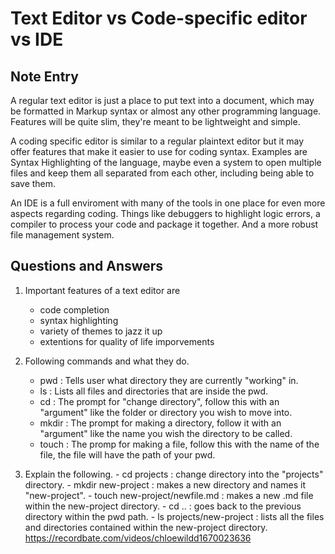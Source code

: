 # Text Editor vs Code-specific editor vs IDE

## Note Entry

A regular text editor is just a place to put text into a document, which may be formatted in Markup syntax or almost
any other programming language. Features will be quite slim, they're meant to be lightweight and simple.

A coding specific editor is similar to a regular plaintext editor but it may offer features that make it easier to
use for coding syntax. Examples are Syntax Highlighting of the language, maybe even a system to open multiple
files and keep them all separated from each other, including being able to save them.

An IDE is a full enviroment with many of the tools in one place for even more aspects regarding coding. Things like debuggers
to highlight logic errors, a compiler to process your code and package it together. And a more robust file management system.

## Questions and Answers

1. Important features of a text editor are

   - code completion
   - syntax highlighting
   - variety of themes to jazz it up
   - extentions for quality of life imporvements

2. Following commands and what they do.

   - pwd : Tells user what directory they are currently "working" in.
   - ls : Lists all files and directories that are inside the pwd.
   - cd : The prompt for "change directory", follow this with an "argument"
     like the folder or directory you wish to move into.
   - mkdir : The prompt for making a directory, follow it with an "argument"
     like the name you wish the directory to be called.
   - touch : The promp for making a file, follow this with the name of the file,
     the file will have the path of your pwd.

3. Explain the following. - cd projects : change directory into the "projects" directory. - mkdir new-project : makes a new directory and names it "new-project". - touch new-project/newfile.md : makes a new .md file within the new-project directory. - cd .. : goes back to the previous directory within the pwd path. - ls projects/new-project : lists all the files and directories contained within the new-project directory.
   https://recordbate.com/videos/chloewildd1670023636
